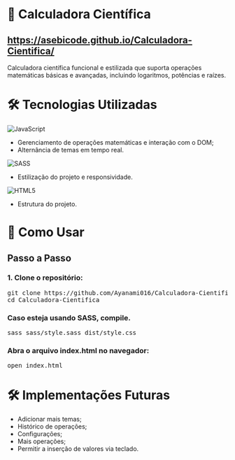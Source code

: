 # 🧮 Calculadora Científica

## https://asebicode.github.io/Calculadora-Cientifica/

Calculadora científica funcional e estilizada que suporta operações matemáticas básicas e avançadas, incluindo logaritmos, potências e raízes.

# 🛠️ Tecnologias Utilizadas
![JavaScript](https://img.shields.io/badge/javascript-%23323330.svg?style=for-the-badge&logo=javascript&logoColor=%23F7DF1E) <br>
* Gerenciamento de operações matemáticas e interação com o DOM;
* Alternância de temas em tempo real.

![SASS](https://img.shields.io/badge/SASS-hotpink.svg?style=for-the-badge&logo=SASS&logoColor=white) <br>
* Estilização do projeto e responsividade.

![HTML5](https://img.shields.io/badge/html5-%23E34F26.svg?style=for-the-badge&logo=html5&logoColor=white) <br>
* Estrutura do projeto.

# 🧩 Como Usar
## Passo a Passo
### 1. Clone o repositório:
<pre>
git clone https://github.com/Ayanami016/Calculadora-Cientifica
cd Calculadora-Cientifica
</pre>

### Caso esteja usando SASS, compile.
<pre>
sass sass/style.sass dist/style.css
</pre>

### Abra o arquivo index.html no navegador:
<pre>
open index.html
</pre>

# 🛠️ Implementações Futuras
* Adicionar mais temas;
* Histórico de operações;
* Configurações;
* Mais operações;
* Permitir a inserção de valores via teclado.
